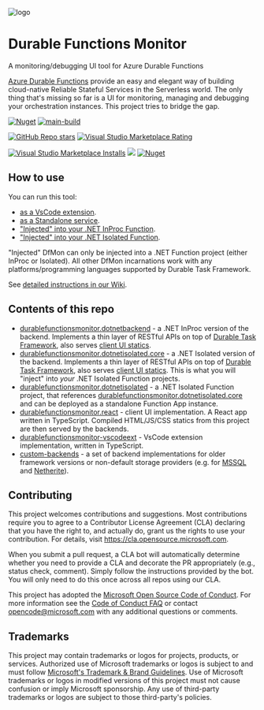 ![logo](https://raw.githubusercontent.com/microsoft/DurableFunctionsMonitor/main/readme/screenshots/orchestrations2.png) 
# Durable Functions Monitor

A monitoring/debugging UI tool for Azure Durable Functions

[Azure Durable Functions](https://docs.microsoft.com/en-us/azure/azure-functions/durable/durable-functions-overview) provide an easy and elegant way of building cloud-native Reliable Stateful Services in the Serverless world. The only thing that's missing so far is a UI for monitoring, managing and debugging your orchestration instances. This project tries to bridge the gap.

[<img alt="Nuget" src="https://img.shields.io/nuget/v/DurableFunctionsMonitor.DotNetBackend?label=current%20version">](https://www.nuget.org/profiles/durablefunctionsmonitor)  [![main-build](https://github.com/microsoft/DurableFunctionsMonitor/actions/workflows/main-build.yml/badge.svg)](https://github.com/microsoft/DurableFunctionsMonitor/actions/workflows/main-build.yml)


[<img alt="GitHub Repo stars" src="https://img.shields.io/github/stars/microsoft/durablefunctionsmonitor?label=GitHub%20stars">](https://github.com/microsoft/DurableFunctionsMonitor/stargazers) [<img alt="Visual Studio Marketplace Rating" src="https://img.shields.io/visual-studio-marketplace/r/DurableFunctionsMonitor.durablefunctionsmonitor?label=VsCode%20extension%20rating">
](https://marketplace.visualstudio.com/items?itemName=DurableFunctionsMonitor.durablefunctionsmonitor)


[<img alt="Visual Studio Marketplace Installs" src="https://img.shields.io/visual-studio-marketplace/i/DurableFunctionsMonitor.DurableFunctionsMonitor?label=VsCode%20extension%20installs">](https://marketplace.visualstudio.com/items?itemName=DurableFunctionsMonitor.durablefunctionsmonitor) [<img src="https://img.shields.io/docker/pulls/scaletone/durablefunctionsmonitor"/>](https://hub.docker.com/r/scaletone/durablefunctionsmonitor) [<img alt="Nuget" src="https://img.shields.io/nuget/dt/DurableFunctionsMonitor.DotNetBackend?label=NuGet%20downloads">](https://www.nuget.org/profiles/durablefunctionsmonitor)

## How to use

You can run this tool: 
* [as a VsCode extension](https://marketplace.visualstudio.com/items?itemName=DurableFunctionsMonitor.durablefunctionsmonitor).
* [as a Standalone service](https://github.com/microsoft/DurableFunctionsMonitor/wiki/How-to-run-DfMon-in-Standalone-mode).
* ["Injected" into your .NET InProc Function](https://github.com/microsoft/DurableFunctionsMonitor/blob/main/durablefunctionsmonitor.dotnetbackend/NUGET_README.md).
* ["Injected" into your .NET Isolated Function](https://github.com/microsoft/DurableFunctionsMonitor/tree/main/durablefunctionsmonitor.dotnetisolated.core#durablefunctionsmonitordotnetisolatedcore).

"Injected" DfMon can only be injected into a .NET Function project (either InProc or Isolated). All other DfMon incarnations work with any platforms/programming languages supported by Durable Task Framework.

See [detailed instructions in our Wiki](https://github.com/microsoft/DurableFunctionsMonitor/wiki).

## Contents of this repo

* [durablefunctionsmonitor.dotnetbackend](https://github.com/microsoft/DurableFunctionsMonitor/tree/main/durablefunctionsmonitor.dotnetbackend) - a .NET InProc version of the backend. Implements a thin layer of RESTful APIs on top of [Durable Task Framework](https://github.com/Azure/azure-functions-durable-extension), also serves [client UI statics](https://github.com/microsoft/DurableFunctionsMonitor/tree/main/durablefunctionsmonitor.react).
* [durablefunctionsmonitor.dotnetisolated.core](https://github.com/microsoft/DurableFunctionsMonitor/tree/main/durablefunctionsmonitor.dotnetisolated.core) - a .NET Isolated version of the backend. Implements a thin layer of RESTful APIs on top of [Durable Task Framework](https://github.com/microsoft/durabletask-dotnet), also serves [client UI statics](https://github.com/microsoft/DurableFunctionsMonitor/tree/main/durablefunctionsmonitor.react). This is what you will "inject" into *your* .NET Isolated Function projects.
* [durablefunctionsmonitor.dotnetisolated](https://github.com/microsoft/DurableFunctionsMonitor/tree/main/durablefunctionsmonitor.dotnetisolated) - a .NET Isolated Function project, that references [durablefunctionsmonitor.dotnetisolated.core](https://github.com/microsoft/DurableFunctionsMonitor/tree/main/durablefunctionsmonitor.dotnetisolated.core) and can be deployed as a standalone Function App instance.
* [durablefunctionsmonitor.react](https://github.com/microsoft/DurableFunctionsMonitor/tree/main/durablefunctionsmonitor.react) - client UI implementation. A React app written in TypeScript. Compiled HTML/JS/CSS statics from this project are then served by the backends.
* [durablefunctionsmonitor-vscodeext](https://github.com/microsoft/DurableFunctionsMonitor/tree/main/durablefunctionsmonitor-vscodeext) - VsCode extension implementation, written in TypeScript.
* [custom-backends](https://github.com/microsoft/DurableFunctionsMonitor/tree/main/custom-backends) - a set of backend implementations for older framework versions or non-default storage providers (e.g. for [MSSQL](https://github.com/microsoft/DurableFunctionsMonitor/tree/main/custom-backends/mssql) and [Netherite](https://github.com/microsoft/DurableFunctionsMonitor/tree/main/custom-backends/netherite)).

## Contributing

This project welcomes contributions and suggestions.  Most contributions require you to agree to a
Contributor License Agreement (CLA) declaring that you have the right to, and actually do, grant us
the rights to use your contribution. For details, visit https://cla.opensource.microsoft.com.

When you submit a pull request, a CLA bot will automatically determine whether you need to provide
a CLA and decorate the PR appropriately (e.g., status check, comment). Simply follow the instructions
provided by the bot. You will only need to do this once across all repos using our CLA.

This project has adopted the [Microsoft Open Source Code of Conduct](https://opensource.microsoft.com/codeofconduct/).
For more information see the [Code of Conduct FAQ](https://opensource.microsoft.com/codeofconduct/faq/) or
contact [opencode@microsoft.com](mailto:opencode@microsoft.com) with any additional questions or comments.

## Trademarks

This project may contain trademarks or logos for projects, products, or services. Authorized use of Microsoft 
trademarks or logos is subject to and must follow 
[Microsoft's Trademark & Brand Guidelines](https://www.microsoft.com/en-us/legal/intellectualproperty/trademarks/usage/general).
Use of Microsoft trademarks or logos in modified versions of this project must not cause confusion or imply Microsoft sponsorship.
Any use of third-party trademarks or logos are subject to those third-party's policies.
